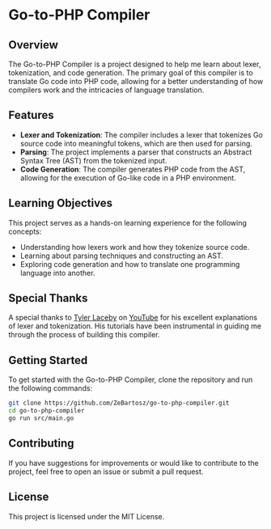 # Go-to-PHP Compiler

## Overview

The Go-to-PHP Compiler is a project designed to help me learn about lexer, tokenization, and code generation. The primary goal of this compiler is to translate Go code into PHP code, allowing for a better understanding of how compilers work and the intricacies of language translation.

## Features

- **Lexer and Tokenization**: The compiler includes a lexer that tokenizes Go source code into meaningful tokens, which are then used for parsing.
- **Parsing**: The project implements a parser that constructs an Abstract Syntax Tree (AST) from the tokenized input.
- **Code Generation**: The compiler generates PHP code from the AST, allowing for the execution of Go-like code in a PHP environment.

## Learning Objectives

This project serves as a hands-on learning experience for the following concepts:

- Understanding how lexers work and how they tokenize source code.
- Learning about parsing techniques and constructing an AST.
- Exploring code generation and how to translate one programming language into another.

## Special Thanks

A special thanks to [Tyler Laceby](**https://www.youtube.com/channel/UC1g1g0g0g0g0g0g0g0g0g0**) on [YouTube](https://www.youtube.com/@tylerlaceby) for his excellent explanations of lexer and tokenization. His tutorials have been instrumental in guiding me through the process of building this compiler.

## Getting Started

To get started with the Go-to-PHP Compiler, clone the repository and run the following commands:

```bash
git clone https://github.com/ZeBartosz/go-to-php-compiler.git
cd go-to-php-compiler
go run src/main.go
```

## Contributing

If you have suggestions for improvements or would like to contribute to the project, feel free to open an issue or submit a pull request.

## License 

This project is licensed under the MIT License.
